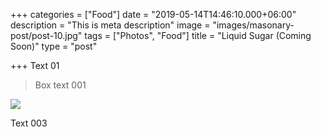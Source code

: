 +++
categories = ["Food"]
date = "2019-05-14T14:46:10.000+06:00"
description = "This is meta description"
image = "images/masonary-post/post-10.jpg"
tags = ["Photos", "Food"]
title = "Liquid Sugar (Coming Soon)"
type = "post"

+++
Text 01

> Box text 001

![](../images/post-img.jpg)

Text 003